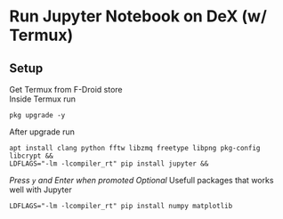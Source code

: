 # Run Jupyter Notebook on DeX (w/ Termux)

## Setup
Get Termux from F-Droid store\
Inside Termux run
```
pkg upgrade -y
```
After upgrade run 
```
apt install clang python fftw libzmq freetype libpng pkg-config libcrypt &&
LDFLAGS="-lm -lcompiler_rt" pip install jupyter &&
```
*Press `y` and Enter when promoted*
*Optional*
Usefull packages that works well with Jupyter
```
LDFLAGS="-lm -lcompiler_rt" pip install numpy matplotlib
```

